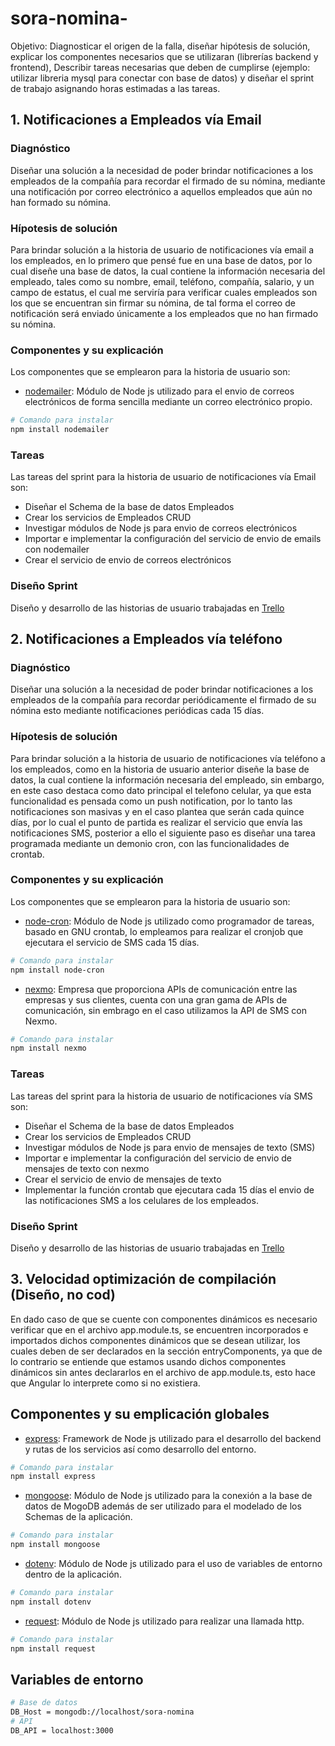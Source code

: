 # sora-nomina-
Objetivo: Diagnosticar el origen de la falla, diseñar hipótesis de solución, explicar los componentes necesarios que se utilizaran (librerías backend y frontend), Describir tareas necesarias que deben de cumplirse (ejemplo: utilizar libreria mysql para conectar con base de datos) y diseñar el sprint de trabajo asignando horas estimadas a las tareas.

## 1. Notificaciones a Empleados vía Email
### Diagnóstico
Diseñar una solución a la necesidad de poder brindar notificaciones a los empleados de la compañía para recordar el firmado de su nómina, mediante una notificación por correo electrónico a aquellos empleados que aún no han formado su nómina.  
### Hípotesis de solución
Para brindar solución a la historia de usuario de notificaciones vía email a los empleados, en lo primero que pensé fue en una base de datos, por lo cual diseñe una base de datos, la cual contiene la información necesaria del empleado, tales como su nombre, email, teléfono, compañía, salario, y un campo de estatus, el cual me serviría para verificar cuales empleados son los que se encuentran sin firmar su nómina, de tal forma el correo de notificación será enviado únicamente a los empleados que no han firmado su nómina.
### Componentes y su explicación
Los componentes que se emplearon para la historia de usuario son:
- [nodemailer](https://nodemailer.com/about/): Módulo de Node js utilizado para el envio de correos electrónicos de forma sencilla mediante un correo electrónico propio.
```bash
# Comando para instalar
npm install nodemailer
```
### Tareas
Las tareas del sprint para la historia de usuario de notificaciones vía Email son:
- Diseñar el Schema de la base de datos Empleados
- Crear los servicios de Empleados CRUD
- Investigar módulos de Node js para envio de correos electrónicos
- Importar e implementar la configuración del servicio de envio de emails con nodemailer
- Crear el servicio de envio de correos electrónicos

### Diseño Sprint
Diseño y desarrollo de las historias de usuario trabajadas en [Trello](https://trello.com/b/8UYNvw8v/kanban-template)

## 2. Notificaciones a Empleados vía teléfono
### Diagnóstico
Diseñar una solución a la necesidad de poder brindar notificaciones a los empleados de la compañía para recordar periódicamente el firmado de su nómina esto mediante notificaciones periódicas cada 15 días.
### Hípotesis de solución
Para brindar solución a la historia de usuario de notificaciones vía teléfono a los empleados, como en la historia de usuario anterior diseñe la base de datos, la cual contiene la información necesaria del empleado, sin embargo, en este caso destaca como dato principal el telefono celular, ya que esta funcionalidad es pensada como un push notification, por lo tanto las notificaciones son masivas y en el caso plantea que serán cada quince días, por lo cual el punto de partida es realizar el servicio que envía las notificaciones SMS, posterior a ello el siguiente paso es diseñar una tarea programada mediante un demonio cron, con las funcionalidades de crontab. 
### Componentes y su explicación
Los componentes que se emplearon para la historia de usuario son:
- [node-cron](https://nodecron.com/): Módulo de Node js utilizado como programador de tareas, basado en GNU crontab, lo empleamos para realizar el cronjob que ejecutara el servicio de SMS cada 15 días. 
```bash
# Comando para instalar
npm install node-cron
```
- [nexmo](https://dashboard.nexmo.com/): Empresa que proporciona APIs de comunicación entre las empresas y sus clientes, cuenta con una gran gama de APIs de comunicación, sin embrago en el caso utilizamos la API de SMS con Nexmo.
```bash
# Comando para instalar
npm install nexmo
```
### Tareas
Las tareas del sprint para la historia de usuario de notificaciones vía SMS son:
- Diseñar el Schema de la base de datos Empleados
- Crear los servicios de Empleados CRUD
- Investigar módulos de Node js para envio de mensajes de texto (SMS)
- Importar e implementar la configuración del servicio de envio de mensajes de texto con nexmo
- Crear el servicio de envio de mensajes de texto 
- Implementar la función crontab que ejecutara cada 15 días el envio de las notificaciones SMS a los celulares de los empleados.
### Diseño Sprint
Diseño y desarrollo de las historias de usuario trabajadas en [Trello](https://trello.com/b/8UYNvw8v/kanban-template)

## 3. Velocidad optimización de compilación (Diseño, no cod)
En dado caso de que se cuente con componentes dinámicos es necesario verificar que en el archivo app.module.ts, se encuentren incorporados e importados dichos componentes dinámicos que se desean utilizar, los cuales deben de ser declarados en la sección entryComponents, ya que de lo contrario se entiende que estamos usando dichos componentes dinámicos sin antes declararlos en el archivo de app.module.ts, esto hace que Angular lo interprete como si no existiera. 

## Componentes y su emplicación globales
- [express](http://expressjs.com/): Framework de Node js utilizado para el desarrollo del backend y rutas de los servicios así como desarrollo del entorno.
```bash
# Comando para instalar
npm install express
```
- [mongoose](https://mongoosejs.com/): Módulo de Node js utilizado para la conexión a la base de datos de MogoDB además de ser utilizado para el modelado de los Schemas de la aplicación.
```bash
# Comando para instalar
npm install mongoose
```
- [dotenv](https://www.npmjs.com/package/dotenv): Módulo de Node js utilizado para el uso de variables de entorno dentro de la aplicación.
```bash
# Comando para instalar
npm install dotenv
```
- [request](https://www.npmjs.com/package/request): Módulo de Node js utilizado para realizar una llamada http.
```bash
# Comando para instalar
npm install request
```
## Variables de entorno
```bash
# Base de datos
DB_Host = mongodb://localhost/sora-nomina
# API
DB_API = localhost:3000
```
